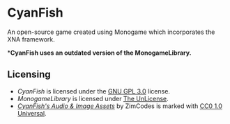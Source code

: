 # CyanFish
An open-source game created using Monogame which incorporates the XNA framework.

***CyanFish uses an outdated version of the MonogameLibrary.**

## Licensing
- *CyanFish* is licensed under the [GNU GPL 3.0](https://github.com/ZimCodes/CyanFish/blob/main/LICENSE-GPLV3) license.
- *MonogameLibrary* is licensed under [The UnLicense](https://github.com/ZimCodes/CyanFish/blob/main/CyanFish/MonoGameLibrary/LICENSE-THE_UNLICENSE).
- *[CyanFish's Audio & Image Assets](https://github.com/ZimCodes/CyanFish/tree/main/CyanFish/CyanFish/Content)* by ZimCodes is marked with [CC0 1.0 Universal](https://github.com/ZimCodes/CyanFish/tree/main/CyanFish/CyanFish/Content/LICENSE-CC01.0_UNIVERSAL).
